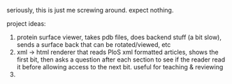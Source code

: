 seriously, this is just me screwing around. expect nothing.


project ideas: 

1. protein surface viewer, takes pdb files, does backend stuff (a bit slow), sends a surface back that can be rotated/viewed, etc
2. xml -> html renderer that reads PloS xml formatted articles, shows the first bit, then asks a question after each section to see if the reader read it before allowing access to the next bit. useful for teaching & reviewing
3. 
